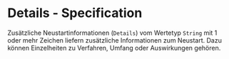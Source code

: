 # Details - Specification

Zusätzliche Neustartinformationen (`Details`) vom Wertetyp `String` mit 1 oder mehr Zeichen liefern zusätzliche Informationen zum Neustart.
Dazu können Einzelheiten zu Verfahren, Umfang oder Auswirkungen gehören.
